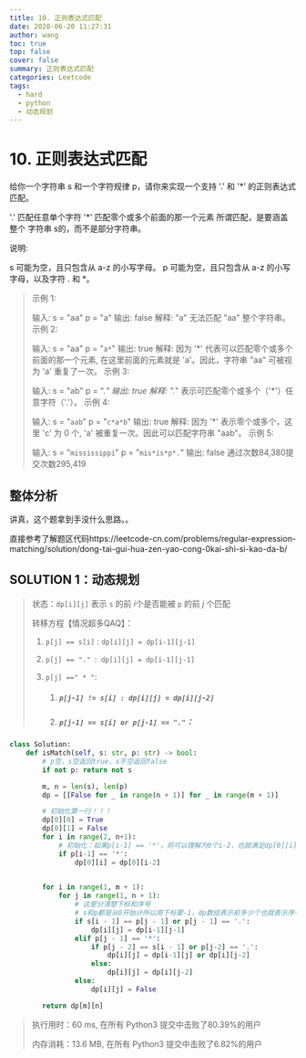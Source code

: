 ```yaml
---
title: 10. 正则表达式匹配
date: 2020-06-20 11:27:31
author: wang
toc: true
top: false
cover: false
summary: 正则表达式匹配
categories: Leetcode
tags:
  - hard
  - python
  - 动态规划
---
```


# 10. 正则表达式匹配

给你一个字符串 s 和一个字符规律 p，请你来实现一个支持 '.' 和 '*' 的正则表达式匹配。

'.' 匹配任意单个字符
'*' 匹配零个或多个前面的那一个元素
所谓匹配，是要涵盖 整个 字符串 s的，而不是部分字符串。

说明:

s 可能为空，且只包含从 a-z 的小写字母。
p 可能为空，且只包含从 a-z 的小写字母，以及字符 . 和 *。






> 示例 1:
>
> 输入:
> s = "aa"
> p = "a"
> 输出: false
> 解释: "a" 无法匹配 "aa" 整个字符串。
> 示例 2:
>
> 输入:
> s = "aa"
> p = "`a*`"
> 输出: true
> 解释: 因为 '*' 代表可以匹配零个或多个前面的那一个元素, 在这里前面的元素就是 'a'。因此，字符串 "aa" 可被视为 'a' 重复了一次。
> 示例 3:
>
> 输入:
> s = "ab"
> p = ".*"
> 输出: true
> 解释: ".*" 表示可匹配零个或多个（'*'）任意字符（'.'）。
> 示例 4:
>
> 输入:
> s = "`aab`"
> p = "`c*a*b`"
> 输出: true
> 解释: 因为 '*' 表示零个或多个，这里 'c' 为 0 个, 'a' 被重复一次。因此可以匹配字符串 "aab"。
> 示例 5:
>
> 输入:
> s = "`mississippi`"
> p = "`mis*is*p*.`"
> 输出: false
> 通过次数84,380提交次数295,419
>
> 
>
> 



## 整体分析

讲真，这个题拿到手没什么思路。。

直接参考了解题区代码https://leetcode-cn.com/problems/regular-expression-matching/solution/dong-tai-gui-hua-zen-yao-cong-0kai-shi-si-kao-da-b/

## SOLUTION 1：动态规划

> 状态：`dp[i][j]` 表示 `s` 的前 *i*个是否能被 `p` 的前 *j* 个匹配
>
> 转移方程【情况超多QAQ】：
>
> 1. `p[j] == s[i]` : `dp[i][j] = dp[i-1][j-1]`
>
> 2. `p[j] == "." `:` dp[i][j] = dp[i-1][j-1]`
>
> 3. `p[j] ==" * "`:
>
>    1. ##### `p[j-1] != s[i] : dp[i][j] = dp[i][j-2]`
>
>    2. ##### `p[j-1] == s[i] or p[j-1] == "."`：

```python
class Solution:
    def isMatch(self, s: str, p: str) -> bool:
        # p空，s空返回true，s不空返回false
        if not p: return not s

        m, n = len(s), len(p)
        dp = [[False for _ in range(n + 1)] for _ in range(m + 1)]

        # 初始化第一行！！！
        dp[0][0] = True
        dp[0][1] = False
        for i in range(2, n+1):
            # 初始化：如果p[i-1] == '*'，则可以理解为0个i-2，也就满足dp[0][i] = dp[0][i-2]
            if p[i-1] == '*': 
                dp[0][i] = dp[0][i-2]
        

        for i in range(1, m + 1):
            for j in range(1, n + 1):
                # 这里分清楚下标和序号
                # s和p都是从0开始计所以用下标要-1，dp数组表示前多少个也就表示序号
                if s[i - 1] == p[j - 1] or p[j - 1] == '.':
                    dp[i][j] = dp[i-1][j-1]
                elif p[j - 1] == '*':
                    if p[j - 2] == s[i - 1] or p[j-2] == '.':
                        dp[i][j] = dp[i-1][j] or dp[i][j-2]
                    else:
                        dp[i][j] = dp[i][j-2]
                else:
                    dp[i][j] = False

        return dp[m][n]


```

> 执行用时：60 ms, 在所有 Python3 提交中击败了80.39%的用户
>
> 内存消耗：13.6 MB, 在所有 Python3 提交中击败了6.82%的用户

